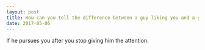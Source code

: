 ```yaml
---
layout: post
title: How can you tell the difference between a guy liking you and a guy only liking the attention?
date: 2017-05-06
---
```


<p>If he pursues you after you stop giving him the attention.</p>
